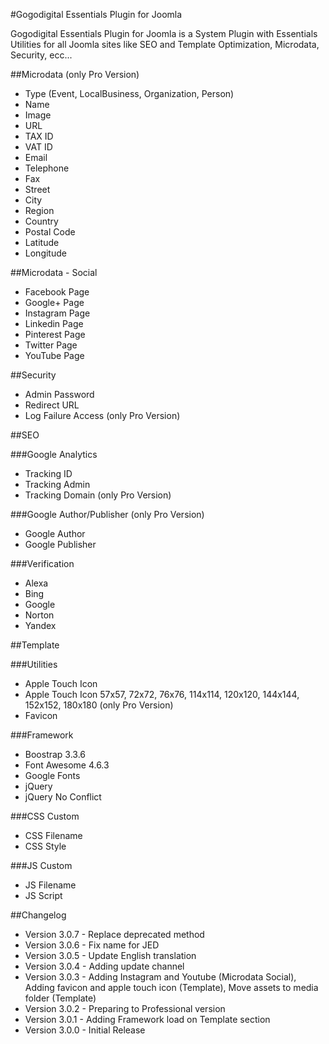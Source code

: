 #Gogodigital Essentials Plugin for Joomla

Gogodigital Essentials Plugin for Joomla is a System Plugin with Essentials Utilities for all Joomla sites like SEO and Template Optimization, Microdata, Security, ecc...

##Microdata (only Pro Version)

 - Type (Event, LocalBusiness, Organization, Person)
 - Name
 - Image
 - URL
 - TAX ID
 - VAT ID
 - Email
 - Telephone
 - Fax
 - Street
 - City
 - Region
 - Country
 - Postal Code
 - Latitude
 - Longitude

##Microdata - Social

 - Facebook Page
 - Google+ Page
 - Instagram Page
 - Linkedin Page
 - Pinterest Page
 - Twitter Page
 - YouTube Page

##Security

 - Admin Password
 - Redirect URL
 - Log Failure Access (only Pro Version)

##SEO

###Google Analytics

 - Tracking ID
 - Tracking Admin
 - Tracking Domain (only Pro Version)
 
###Google Author/Publisher (only Pro Version)

 - Google Author
 - Google Publisher
 
###Verification

 - Alexa
 - Bing
 - Google
 - Norton
 - Yandex 

##Template

###Utilities

 - Apple Touch Icon
 - Apple Touch Icon 57x57, 72x72, 76x76, 114x114, 120x120, 144x144, 152x152, 180x180 (only Pro Version)
 - Favicon

###Framework

 - Boostrap 3.3.6
 - Font Awesome 4.6.3
 - Google Fonts
 - jQuery
 - jQuery No Conflict

###CSS Custom

 - CSS Filename
 - CSS Style

###JS Custom

 - JS Filename
 - JS Script

##Changelog

<ul>
    <li>Version 3.0.7 - Replace deprecated method</li>
    <li>Version 3.0.6 - Fix name for JED</li>
    <li>Version 3.0.5 - Update English translation</li>
    <li>Version 3.0.4 - Adding update channel</li>
    <li>Version 3.0.3 - Adding Instagram and Youtube (Microdata Social), Adding favicon and apple touch icon (Template), Move assets to media folder (Template)</li>
    <li>Version 3.0.2 - Preparing to Professional version</li>
    <li>Version 3.0.1 - Adding Framework load on Template section</li>
    <li>Version 3.0.0 - Initial Release</li>
</ul>
